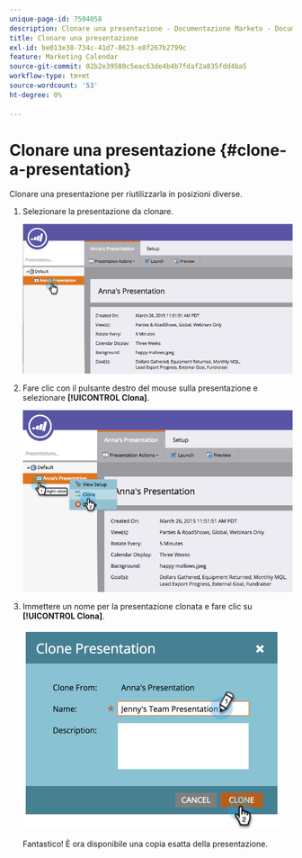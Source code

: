 ```yaml
---
unique-page-id: 7504058
description: Clonare una presentazione - Documentazione Marketo - Documentazione del prodotto
title: Clonare una presentazione
exl-id: be013e38-734c-41d7-8623-e8f267b2799c
feature: Marketing Calendar
source-git-commit: 02b2e39580c5eac63de4b4b7fdaf2a835fdd4ba5
workflow-type: tm+mt
source-wordcount: '53'
ht-degree: 0%

---
```


# Clonare una presentazione {#clone-a-presentation}

Clonare una presentazione per riutilizzarla in posizioni diverse.

1. Selezionare la presentazione da clonare.

   ![](assets/image2015-3-26-12-3a22-3a6.png)

1. Fare clic con il pulsante destro del mouse sulla presentazione e selezionare **[!UICONTROL Clona]**.

   ![](assets/image2015-3-26-12-3a22-3a47.png)

1. Immettere un nome per la presentazione clonata e fare clic su **[!UICONTROL Clona]**.

   ![](assets/image2015-3-20-16-3a14-3a44.png)

   Fantastico! È ora disponibile una copia esatta della presentazione.
